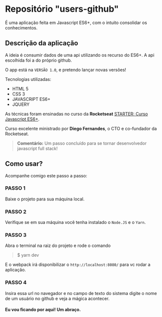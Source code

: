 # Repositório "users-github"
É uma aplicação feita em Javascript ES6+, com o intuito consolidar os conhecimentos.

## Descrição da aplicação
A ideia é consumir dados de uma api utilizando os recurso do ES6+. A api escolhida foi a do próprio github.

O app está na `VERSÃO 1.0`, e pretendo lançar novas versões!

Tecnologias utilizadas:
- HTML 5
- CSS 3
- JAVASCRIPT ES6+
- JQUERY

As técnicas foram ensinadas no curso da **Rocketseat** [STARTER: Curso Javascript ES6+](https://rocketseat.com.br/).

Curso excelente ministrado por **Diego Fernandes**, o CTO e co-fundador da Rocketseat.

> **Comentário:** Um passo concluído para se tornar desenvolvedor javascript full stack!


## Como usar?
Acompanhe comigo este passo a passo:

### PASSO 1
Baixe o projeto para sua máquina local.

### PASSO 2
Verifique se em sua máquina você tenha instalado o `Node.JS` e o `Yarn`.

### PASSO 3
Abra o terminal na raiz do projeto e rode o comando
> $ yarn dev

E o webpack irá disponibilizar o `http://localhost:8080/` para vc rodar a aplicação.

### PASSO 4
Insira essa url no navegador e no campo de texto do sistema digite o nome de um usuário no github e veja a mágica acontecer.

#### Eu vou ficando por aqui! Um abraço.
